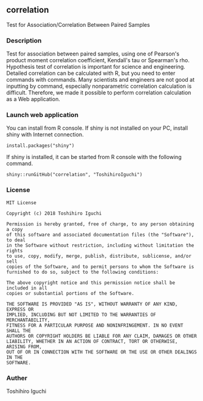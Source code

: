 ## correlation
Test for Association/Correlation Between Paired Samples

### Description
Test for association between paired samples, using one of Pearson's product moment correlation coefficient, Kendall's tau or Spearman's rho.
Hypothesis test of correlation is important for science and engineering.
Detailed correlation can be calculated with R, but you need to enter commands with commands.
Many scientists and engineers are not good at inputting by command, especially nonparametric correlation calculation is difficult.
Therefore, we made it possible to perform correlation calculation as a Web application.

### Launch web application
You can install from R console.
If shiny is not installed on your PC, install shiny with Internet connection.

    install.packages("shiny")

If shiny is installed, it can be started from R console with the following command.
    
    shiny::runGitHub("correlation", "ToshihiroIguchi")


### License 

```
MIT License

Copyright (c) 2018 Toshihiro Iguchi

Permission is hereby granted, free of charge, to any person obtaining a copy
of this software and associated documentation files (the "Software"), to deal
in the Software without restriction, including without limitation the rights
to use, copy, modify, merge, publish, distribute, sublicense, and/or sell
copies of the Software, and to permit persons to whom the Software is
furnished to do so, subject to the following conditions:

The above copyright notice and this permission notice shall be included in all
copies or substantial portions of the Software.

THE SOFTWARE IS PROVIDED "AS IS", WITHOUT WARRANTY OF ANY KIND, EXPRESS OR
IMPLIED, INCLUDING BUT NOT LIMITED TO THE WARRANTIES OF MERCHANTABILITY,
FITNESS FOR A PARTICULAR PURPOSE AND NONINFRINGEMENT. IN NO EVENT SHALL THE
AUTHORS OR COPYRIGHT HOLDERS BE LIABLE FOR ANY CLAIM, DAMAGES OR OTHER
LIABILITY, WHETHER IN AN ACTION OF CONTRACT, TORT OR OTHERWISE, ARISING FROM,
OUT OF OR IN CONNECTION WITH THE SOFTWARE OR THE USE OR OTHER DEALINGS IN THE
SOFTWARE.
```

### Auther
Toshihiro Iguchi


